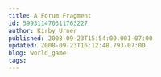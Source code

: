 ```yaml
---
title: A Forum Fragment
id: 599311470311763227
author: Kirby Urner
published: 2008-09-23T15:54:00.001-07:00
updated: 2008-09-23T16:12:48.793-07:00
blog: world_game
tags: 
---
```



